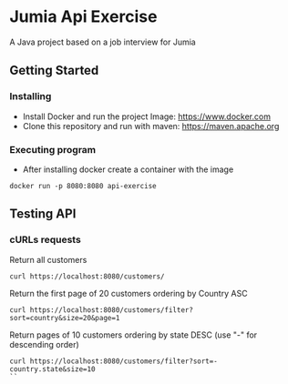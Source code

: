 # Jumia Api Exercise

A Java project based on a job interview for Jumia
## Getting Started

### Installing

* Install Docker and run the project Image: https://www.docker.com
* Clone this repository and run with maven: https://maven.apache.org

### Executing program

* After installing docker create a container with the image
```
docker run -p 8080:8080 api-exercise
```


## Testing API

### cURLs requests
Return all customers
```
curl https://localhost:8080/customers/
```
Return the first page of 20 customers ordering by Country ASC
```
curl https://localhost:8080/customers/filter?sort=country&size=20&page=1
```
Return pages of 10 customers ordering by state DESC (use "-" for descending order)
```
curl https://localhost:8080/customers/filter?sort=-country.state&size=10
``
